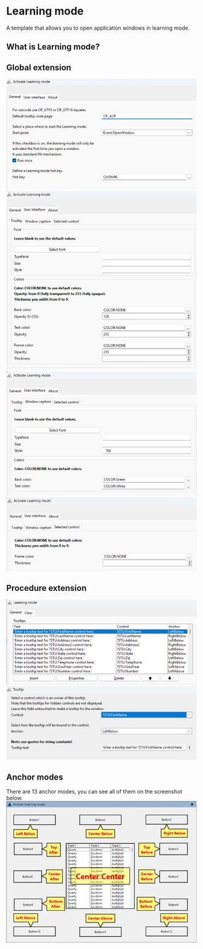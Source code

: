 # Learning mode
A template that allows you to open application windows in learning mode.

## What is Learning mode?

## Global extension
![General](https://github.com/mikeduglas/Learning-mode/blob/master/screenshots/tpl-general.jpg?raw=true)  
![UI Tooltip](https://github.com/mikeduglas/Learning-mode/blob/master/screenshots/tpl-ui-tooltip.jpg?raw=true)  
![UI Window caption](https://github.com/mikeduglas/Learning-mode/blob/master/screenshots/tpl-ui-caption.jpg?raw=true)  
![UI Selected control](https://github.com/mikeduglas/Learning-mode/blob/master/screenshots/tpl-ui-control.jpg?raw=true)  

## Procedure extension
![General](https://github.com/mikeduglas/Learning-mode/blob/master/screenshots/tpl-local-general.jpg?raw=true)  
![Tooltip settings](https://github.com/mikeduglas/Learning-mode/blob/master/screenshots/tpl-local-tooltip-settings.jpg?raw=true)  

## Anchor modes
There are 13 anchor modes, you can see all of them on the screenshot below.
![Anchor modes](https://github.com/mikeduglas/Learning-mode/blob/master/screenshots/anchors.jpg?raw=true)  
